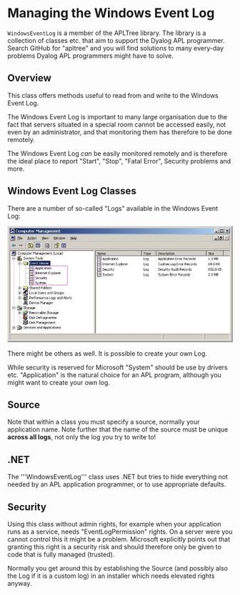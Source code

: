 # Managing the Windows Event Log


`WindowsEventLog` is a member of the APLTree library. The library is a collection of classes etc. that aim to support the Dyalog APL programmer. Search GitHub for "apltree" and you will find solutions to many every-day problems Dyalog APL programmers might have to solve.


## Overview

This class offers methods useful to read from and write to the Windows Event Log.

The Windows Event Log is important to many large organisation due to the fact that servers situated in a special room cannot be accessed easily, not even by an administrator, and that monitoring them has therefore to be done remotely. 

The Windows Event Log _can_ be easily monitored remotely and is therefore the ideal place to report "Start", "Stop", "Fatal Error", Security problems and more.


## Windows Event Log Classes

There are a number of so-called "Logs" available in the Windows Event Log:

![](windowseventlog.jpg)

There might be others as well. It is possible to create your own Log.

While security is reserved for Microsoft "System" should be use by drivers etc. "Application" is the natural choice for an APL program, although you might want to create your own log.


## Source

Note that within a class you must specify a source, normally your application name. Note further that the name of the source must be unique **across all logs**, not only the log you try to write to!


## .NET

The '''WindowsEventLog''' class uses .NET but tries to hide everything not needed by an APL application programmer, or to use appropriate defaults.


## Security

Using this class without admin rights, for example when your application runs as a service, needs "EventLogPermission" rights. On a server were you cannot control this it might be a problem. Microsoft explicitly points out that granting this right is a security risk and should therefore only be given to code that is fully managed (trusted).

Normally you get around this by establishing the Source (and possibly also the Log if it is a custom log) in an installer which needs elevated rights anyway.